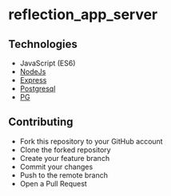 # reflection_app_server

## Technologies
- JavaScript (ES6)
- [NodeJs](https://nodejs.org)
- [Express](http://expressjs.com/)
- [Postgresql](https://www.postgresql.org/)
- [PG](https://node-postgres.com/)

## Contributing
- Fork this repository to your GitHub account
- Clone the forked repository
- Create your feature branch
- Commit your changes
- Push to the remote branch
- Open a Pull Request
